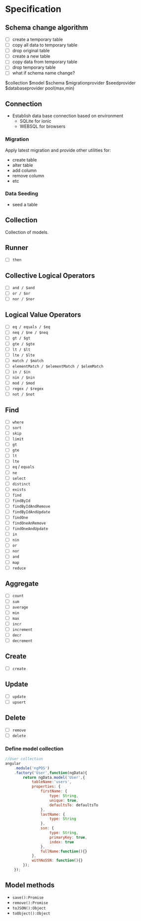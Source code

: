 # Specification

## Schema change algorithm
- [ ] create a temporary table
- [ ] copy all data to temporary table
- [ ] drop original table
- [ ] create a new table
- [ ] copy data from temporary table
- [ ] drop temporary table
- [ ] what if schema name change?

$collection
$model
$schema
$migrationprovider
$seedprovider
$databaseprovider
    pool(max,min)

## Connection
- Establish data base connection based on environment
    + SQLite for ionic
    + WEBSQL for browsers

### Migration
Apply latest migration and provide other utilities for:
- create table
- alter table
- add column
- remove column
- etc

### Data Seeding
- seed a table

## Collection
Collection of models.

## Runner
- [ ] `then`

## Collective Logical Operators
- [ ] `and / $and`
- [ ] `or / $or`
- [ ] `nor / $nor`

## Logical Value Operators
- [ ] `eq / equals / $eq`
- [ ] `neq / $ne / $neq`
- [ ] `gt / $gt`
- [ ] `gte / $gte`
- [ ] `lt / $lt`
- [ ] `lte / $lte`
- [ ] `match / $match`
- [ ] `elementMatch / $elementMatch / $elemMatch`
- [ ] `in / $in`
- [ ] `nin / $nin`
- [ ] `mod / $mod`
- [ ] `regex / $regex`
- [ ] `not / $not`

## Find
- [ ] `where`
- [ ] `sort`
- [ ] `skip`
- [ ] `limit`
- [ ] `gt`
- [ ] `gte`
- [ ] `lt`
- [ ] `lte`
- [ ] `eq` / `equals`
- [ ] `ne`
- [ ] `select`
- [ ] `distinct`
- [ ] `exists`
- [ ] `find`
- [ ] `findById`
- [ ] `findByIdAndRemove`
- [ ] `findByIdAndUpdate`
- [ ] `findOne`
- [ ] `findOneAnRemove`
- [ ] `findOneAndUpdate`
- [ ] `in`
- [ ] `nin`
- [ ] `or`
- [ ] `nor`
- [ ] `and`
- [ ] `map`
- [ ] `reduce`

## Aggregate
- [ ] `count`
- [ ] `sum`
- [ ] `average`
- [ ] `min`
- [ ] `max`
- [ ] `incr`
- [ ] `increment`
- [ ] `decr`
- [ ] `decrement`

## Create
- [ ] `create`

## Update
- [ ] `update`
- [ ] `upsert`

## Delete
- [ ] `remove`
- [ ] `delete`

### Define model collection
```js
//User collection
angular
    .module('ngPOS')
    .factory('User',function(ngData){
        return ngData.model('User',{
            tableName:'users',
            properties: {
                firstName: {
                    type: String,
                    unique: true,
                    defaultsTo: defaultsTo
                },
                lastName: {
                    type: String
                },
                ssn: {
                    type: String,
                    primaryKey: true,
                    index: true
                },
                fullName:function(){}
            },
            withNoSSN: function(){}
        });
    }); 
```

## Model methods
- `save():Promise`
- `remove():Promise`
- `toJSON():Object`
- `toObject():Object`